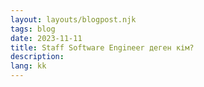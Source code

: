 ```yaml
---
layout: layouts/blogpost.njk
tags: blog
date: 2023-11-11
title: Staff Software Engineer деген кім?
description:
lang: kk
---
```

